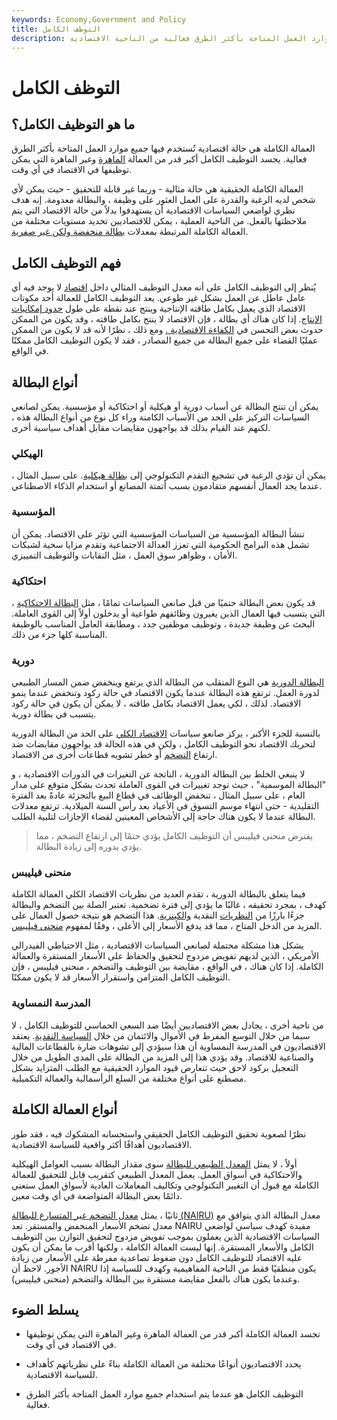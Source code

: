```yaml
---
keywords: Economy,Government and Policy
title: التوظف الكامل
description: العمالة الكاملة هي الحالة التي يتم فيها استخدام جميع موارد العمل المتاحة بأكثر الطرق فعالية من الناحية الاقتصادية.
---
```


# التوظف الكامل
## ما هو التوظيف الكامل؟

العمالة الكاملة هي حالة اقتصادية تُستخدم فيها جميع موارد العمل المتاحة بأكثر الطرق فعالية. يجسد التوظيف الكامل أكبر قدر من العمالة [الماهرة](/skilled-labor) وغير الماهرة التي يمكن توظيفها في الاقتصاد في أي وقت.

العمالة الكاملة الحقيقية هي حالة مثالية - وربما غير قابلة للتحقيق - حيث يمكن لأي شخص لديه الرغبة والقدرة على العمل العثور على وظيفة ، والبطالة معدومة. إنه هدف نظري لواضعي السياسات الاقتصادية أن يستهدفوا بدلاً من حالة الاقتصاد التي يتم ملاحظتها بالفعل. من الناحية العملية ، يمكن للاقتصاديين تحديد مستويات مختلفة من العمالة الكاملة المرتبطة بمعدلات [بطالة منخفضة ولكن غير صفرية](/unemployment).

## فهم التوظيف الكامل

يُنظر إلى التوظيف الكامل على أنه معدل التوظيف المثالي داخل [اقتصاد](/economy) لا يوجد فيه أي عامل عاطل عن العمل بشكل غير طوعي. يعد التوظيف الكامل للعمالة أحد مكونات الاقتصاد الذي يعمل بكامل طاقته الإنتاجية وينتج عند نقطة على طول [حدود إمكانيات الإنتاج](/productionpossibilityfrontier). إذا كان هناك أي بطالة ، فإن الاقتصاد لا ينتج بكامل طاقته ، وقد يكون من الممكن حدوث بعض التحسن في [الكفاءة الاقتصادية .](/economic_efficiency) ومع ذلك ، نظرًا لأنه قد لا يكون من الممكن عمليًا القضاء على جميع البطالة من جميع المصادر ، فقد لا يكون التوظيف الكامل ممكنًا في الواقع.

## أنواع البطالة

يمكن أن تنتج البطالة عن أسباب دورية أو هيكلية أو احتكاكية أو مؤسسية. يمكن لصانعي السياسات التركيز على الحد من الأسباب الكامنة وراء كل نوع من أنواع البطالة هذه ، لكنهم عند القيام بذلك قد يواجهون مقايضات مقابل أهداف سياسية أخرى.

### الهيكلي

يمكن أن تؤدي الرغبة في تشجيع التقدم التكنولوجي إلى [بطالة هيكلية](/structuralunemployment). على سبيل المثال ، عندما يجد العمال أنفسهم متقادمون بسبب أتمتة المصانع أو استخدام الذكاء الاصطناعي.

### المؤسسية

تنشأ البطالة المؤسسية من السياسات المؤسسية التي تؤثر على الاقتصاد. يمكن أن تشمل هذه البرامج الحكومية التي تعزز العدالة الاجتماعية وتقدم مزايا سخية لشبكات الأمان ، وظواهر سوق العمل ، مثل النقابات والتوظيف التمييزي.

### احتكاكية

قد يكون بعض البطالة حتميًا من قبل صانعي السياسات تمامًا ، مثل [البطالة الاحتكاكية](/frictionalunemployment) ، التي يتسبب فيها العمال الذين يغيرون وظائفهم طواعية أو يدخلون أولاً إلى القوى العاملة. البحث عن وظيفة جديدة ، وتوظيف موظفين جدد ، ومطابقة العامل المناسب بالوظيفة المناسبة كلها جزء من ذلك.

### دورية

[البطالة الدورية](/cyclicalunemployment) هي النوع المتقلب من البطالة الذي يرتفع وينخفض ضمن المسار الطبيعي لدورة العمل. ترتفع هذه البطالة عندما يكون الاقتصاد في حالة ركود وتنخفض عندما ينمو الاقتصاد. لذلك ، لكي يعمل الاقتصاد بكامل طاقته ، لا يمكن أن يكون في حالة ركود يتسبب في بطالة دورية.

بالنسبة للجزء الأكبر ، يركز صانعو سياسات [الاقتصاد الكلي](/macroeconomics) على الحد من البطالة الدورية لتحريك الاقتصاد نحو التوظيف الكامل ، ولكن في هذه الحالة قد يواجهون مقايضات ضد ارتفاع [التضخم](/inflation) أو خطر تشويه قطاعات أخرى من الاقتصاد.

لا ينبغي الخلط بين البطالة الدورية ، الناتجة عن التغيرات في الدورات الاقتصادية ، و "البطالة الموسمية" ، حيث توجد تغييرات في القوى العاملة تحدث بشكل متوقع على مدار العام ، على سبيل المثال ، تنخفض الوظائف في قطاع البيع بالتجزئة عادةً بعد الفترة التقليدية - حتى انتهاء موسم التسوق في الأعياد بعد رأس السنة الميلادية. ترتفع معدلات البطالة عندما لا يكون هناك حاجة إلى الأشخاص المعينين لقضاء الإجازات لتلبية الطلب.

> يفترض منحنى فيليبس أن التوظيف الكامل يؤدي حتمًا إلى ارتفاع التضخم ، مما يؤدي بدوره إلى زيادة البطالة.

>

### منحنى فيليبس

فيما يتعلق بالبطالة الدورية ، تقدم العديد من نظريات الاقتصاد الكلي العمالة الكاملة كهدف ، بمجرد تحقيقه ، غالبًا ما يؤدي إلى فترة تضخمية. تعتبر الصلة بين التضخم والبطالة جزءًا بارزًا من [النظريات](/keynesianeconomics) النقدية [والكينزية](/monetarist). هذا التضخم هو نتيجة حصول العمال على المزيد من الدخل المتاح ، مما قد يدفع الأسعار إلى الأعلى ، وفقًا لمفهوم [منحنى فيليبس](/phillipscurve).

يشكل هذا مشكلة محتملة لصانعي السياسات الاقتصادية ، مثل الاحتياطي الفيدرالي الأمريكي ، الذين لديهم تفويض مزدوج لتحقيق والحفاظ على الأسعار المستقرة والعمالة الكاملة. إذا كان هناك ، في الواقع ، مقايضة بين التوظيف والتضخم ، منحنى فيليبس ، فإن التوظيف الكامل المتزامن واستقرار الأسعار قد لا يكون ممكنًا.

### المدرسة النمساوية

من ناحية أخرى ، يجادل بعض الاقتصاديين أيضًا ضد السعي الحماسي للتوظيف الكامل ، لا سيما من خلال التوسع المفرط في الأموال والائتمان من خلال [السياسة النقدية](/monetarypolicy). يعتقد الاقتصاديون في المدرسة النمساوية أن هذا سيؤدي إلى تشوهات ضارة بالقطاعات المالية والصناعية للاقتصاد. وقد يؤدي هذا إلى المزيد من البطالة على المدى الطويل من خلال التعجيل بركود لاحق حيث تتعارض قيود الموارد الحقيقية مع الطلب المتزايد بشكل مصطنع على أنواع مختلفة من السلع الرأسمالية والعمالة التكميلية.

## أنواع العمالة الكاملة

نظرًا لصعوبة تحقيق التوظيف الكامل الحقيقي واستحسانه المشكوك فيه ، فقد طور الاقتصاديون أهدافًا أكثر واقعية للسياسة الاقتصادية.

أولاً ، لا يمثل [المعدل الطبيعي للبطالة](/naturalunemployment) سوى مقدار البطالة بسبب العوامل الهيكلية والاحتكاكية في أسواق العمل. يعمل المعدل الطبيعي كتقريب قابل للتحقيق للعمالة الكاملة مع قبول أن التغيير التكنولوجي وتكاليف المعاملات العادية لأسواق العمل ستعني دائمًا بعض البطالة المتواضعة في أي وقت معين.

ثانيًا ، يمثل [معدل التضخم غير المتسارع للبطالة (NAIRU)](/non-accelerating-rate-unemployment) معدل البطالة الذي يتوافق مع معدل تضخم الأسعار المنخفض والمستقر. تعد NAIRU مفيدة كهدف سياسي لواضعي السياسات الاقتصادية الذين يعملون بموجب تفويض مزدوج لتحقيق التوازن بين التوظيف الكامل والأسعار المستقرة. إنها ليست العمالة الكاملة ، ولكنها أقرب ما يمكن أن يكون عليه الاقتصاد للتوظيف الكامل دون ضغوط تصاعدية مفرطة على الأسعار من زيادة الأجور. لاحظ أن NAIRU يكون منطقيًا فقط من الناحية المفاهيمية وكهدف للسياسة إذا وعندما يكون هناك بالفعل مقايضة مستقرة بين البطالة والتضخم (منحنى فيليبس).

## يسلط الضوء

- تجسد العمالة الكاملة أكبر قدر من العمالة الماهرة وغير الماهرة التي يمكن توظيفها في الاقتصاد في أي وقت.

- يحدد الاقتصاديون أنواعًا مختلفة من العمالة الكاملة بناءً على نظرياتهم كأهداف للسياسة الاقتصادية.

- التوظيف الكامل هو عندما يتم استخدام جميع موارد العمل المتاحة بأكثر الطرق فعالية.


